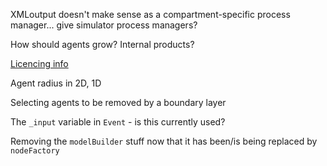 XMLoutput doesn't make sense as a compartment-specific process manager... give simulator process managers?


How should agents grow? Internal products?


[Licencing info](../Docs/LicenceNotes.md)


Agent radius in 2D, 1D


Selecting agents to be removed by a boundary layer


The `_input` variable in `Event` - is this currently used?


Removing the `modelBuilder` stuff now that it has been/is being replaced by `nodeFactory`
